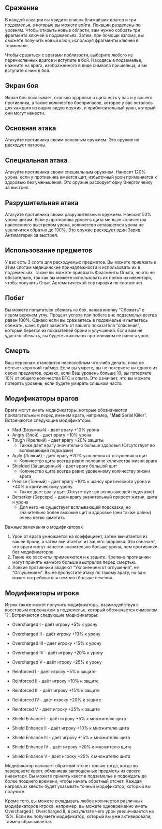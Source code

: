 ## Сражение

В каждой локации вы увидите список ближайших врагов и три подземелья, в которые вы можете войти. Локации разделены по уровням. Чтобы открыть новые области, вам нужно собрать три фрагмента ключей в подземельях. Затем, при помощи взлома, вы сможете получить новый ключ, используя фрагменты ключей в терминале.
  
Чтобы сразиться с врагами поблизости, выберите любого из перечисленных врагов и вступите в бой. Находясь в подземелье, нажмите на врага, изображенного в виде символа пришельца, и вы вступите с ним в бой. 

## Экран боя

Экран боя показывает, сколько здоровья и щита есть у вас и у вашего противника, а также количество боеприпасов, которое у вас осталось для каждого из ваших видов оружия, и приблизительный урон, который они могут нанести.

## Основная атака
Атакуйте противника своим основным оружием. Это оружие не расходует патроны.

## Специальная атака
Атакуйте противника своим специальным оружием. Наносит 120% урона, если у противника имеется щит, избыточный урон применяется к здоровью без уменьшения. Это оружие расходует одну Энергоячейку за выстрел.

## Разрушительная атака
Атакуйте противника своим разрушительным оружием. Наносит 50% урона щитам. Если у противника уровень щита меньше количества нанесенного выстрелом урона, количество оставшегося урона не увеличится обратно до 100%. Это оружие расходует один Заряд Антиматерии за выстрел.

## Использование предметов
У вас есть 3 слота для расходуемых предметов. Вы можете привязать к этим слотам медицинские принадлежности и использовать их в подземельях. Также вы можете привязать Фрагменты Опыта, но это не обязательно, так как вы можете использовать их прямо из инвентаря, чтобы получить Опыт. Автоматической сортировки по слотам нет.

## Побег
Вы можете попытаться сбежать из боя, нажав кнопку "Сбежать" в левом верхнем углу. Процент успеха при побеге вне подземелья всегда равен 100%. Однако если вы сражаетесь в подземелье и пытаетесь сбежать, шанс будет зависеть от вашего показателя "спасения", который берется из показателей брони и улучшений. Если вам не удастся сбежать, вы будете атакованы противником не нанося урон.  

## Смерть

Ваш персонаж становится неспособным что-либо делать, пока не истечет короткий таймер. Если вы умрете, вы не потеряете ни одного из своих предметов, однако, если Ваш уровень больше 10, вы потеряете 10% от общего количества BTC и опыта. Это означает, что вы можете потерять уровень, если будете умирать слишком часто.
  
## Модификаторы врагов
  
Враги могут иметь модификаторы, которые обозначаются прилагательным перед именем врага, например, "**Mad** Serial Killer". Встречаются следующие модификаторы:
  
  
 - Mad (Безумный) - дает врагу +10% урона  
 - Angry (Злой) - дает врагу +10% урона  
 - Tough (Крепкий) - дает врагу +20% защиты 
    - Также дает врагу значительно больше здоровья (Отсутствует во всплывающей подсказке)
 - Agile (Ловкий) - дает врагу +20% уклонения от оглушения и щит
    - Количество щита всегда равно половине количества жизни врага
 - Shielded (Защищенный) - дает врагу большой щит
    - Количество щита всегда равно удовенному количеству жизни врага
- Precise (Точный) - дает врагу +10% к шансу критического урона и +40% к критическому урону.
    - Также дает врагу щит (Отсутствует во всплывающей подсказке)
- Berserker (Берсерк) - даем врагу значительный прирост жизни, щита и урона
    - Для него не существует всплывающей подсказки, но значительно более высокие щит и здоровье (они также равны) очень легко заметить

Важные замечания о модификаторах

1. Урон от врага умножается на коэффициент, затем вычитается из вашей брони, а затем вычитается из вашего здоровья. Это означает, что враги могут нанести значительно больше урона, чем противники без модификаторов.
2. Такие же рассчеты применяются и к защите. Крепкие противники могут принять намного больше выстрелов перед смертью.
3. Ловкие противники владеют "Уклонением от оглушения", не "Оглушением". Вы не пропустите атаку по такому врагу, но вам может потребоваться немного больше лечения.

## Модификаторы игрока
  
Игрок также может получить модификаторы, взаимодействуя с квестовым персонажем в подземелье, который обозначается символом '?'. Встречаются следующие модификаторы:
  
 - Overcharged I - даёт игроку +5% к урону  
 - Overcharged II - даёт игроку +10% к урону  
 - Overcharged III - даёт игроку +15% к урону  
 - Overcharged IV - даёт игроку +20% к урону  
 - Overcharged V - даёт игроку +25% к урону  
  
  
 - Reinforced I - даёт игроку +5% к защите  
 - Reinforced II - даёт игроку +10% к защите  
 - Reinforced III - даёт игроку +15% к защите  
 - Reinforced IV - даёт игроку +20% к защите  
 - Reinforced V - даёт игроку +25% к защите  
  
  
 - Shield Enhance I - даёт игроку +5% к множителю щита
 - Shield Enhance II - даёт игроку +10% к множителю щита
 - Shield Enhance III - даёт игроку +15% к множителю щита
 - Shield Enhance IV - даёт игроку +20% к множителю щита
 - Shield Enhance V - даёт игроку +25% к множителю щита

Модификатор начинает обратный отсчет только тогда, когда вы завершаете квест, обменивая запрошенные предметы из своего инвентаря. Вы можете принять квест в подземелье и подождать до более позднего времени, чтобы начать обратный отсчет. Каждая награда за квесты будет указывать точный модификатор, который вы получите.

Кроме того, вы можете складывать любое количество различных модификаторов игрока, например, вы можете одновременно иметь Overcharged I, Overcharged II, в результате чего урон увеличивается на 15%. Если вы получаете модификатор, который вы уже активировали, таймер сбрасывается.
